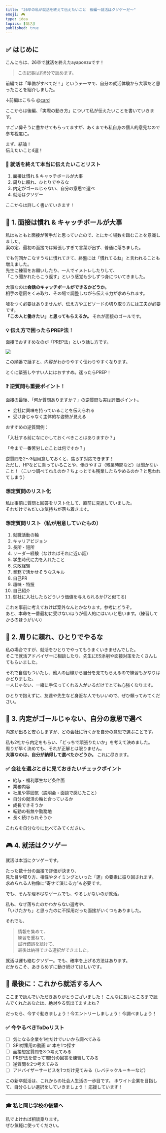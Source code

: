 ```yaml
---
title: "26卒の私が就活を終えて伝えたいこと　後編～就活はクソゲーだ～"
emoji: 🎮
type: idea
topics: [就活]
published: true
---
```

## ✅ はじめに

こんにちは、26卒で就活を終えたayaponzuです！

> この記事は約6分で読めます。

前編では「準備がすべてだ！」というテーマで、自分の就活体験から大事だと思ったことを紹介しました。

↓前編はこちら
@[card](https://zenn.dev/ayaponzu2525/articles/job_hunting_1)

ここからは後編、「実際の動き方」について私が伝えたいことを書いていきます。

すごい偉そうに書かせてもらってますが、あくまでも私自身の個人的意見なので参考程度に。

まず、結論！<br>伝えたいこと4選！

### 🎯 就活を終えて本当に伝えたいことリスト

1. 面接は慣れ & キャッチボールが大事
2. 周りに頼れ、ひとりでやるな
3. 内定がゴールじゃない、自分の意思で選べ
4. 就活はクソゲー

ここからは詳しく書いていきます！
## 🎤 1. 面接は慣れ & キャッチボールが大事

私はもともと面接が苦手だと思っていたので、とにかく場数を踏むことを意識しました。  
案の定、最初の面接では緊張しすぎて言葉が出ず、普通に落ちました。

でも何回かこなすうちに慣れてきて、終盤には「慣れてるね」と言われることも増えました。  
先生に練習をお願いしたり、一人でイメトレしたりして、  
「こう聞かれたらこう返す」という感覚も少しずつ身についてきました。

大事なのは**会話のキャッチボールができるかどうか。**  
相手の意図をくみ取り、その場で調整しながら伝える力が求められます。

嘘をつく必要はありませんが、伝え方やエピソードの切り取り方には工夫が必要です。  
**「この人と働きたい」と思ってもらえるか。** それが面接のゴールです。

### 💡 伝え方で困ったらPREP法！

面接でおすすめなのが「PREP法」という話し方です。

![](https://storage.googleapis.com/zenn-user-upload/d3d20f66e4f5-20250504.jpg)

この順番で話すと、内容がわかりやすく伝わりやすくなります。

とくに緊張しやすい人にはおすすめ。迷ったらPREP！

### ❓ 逆質問も重要ポイント！

面接の最後、「何か質問ありますか？」の逆質問も実は評価ポイント。
- 会社に興味を持っていることを伝えられる
- 受け身じゃなく主体的な姿勢が見える

おすすめの逆質問例：

「入社する前になにかしておくべきことはありますか？」

「今まで一番苦労したことは何ですか？」

逆質問を2〜3個用意しておくと、焦らず対応できます！<br>
ただし、HPなどに乗っていることや、働きやすさ（残業時間など）は聞かないこと！（こいつ調べてねえのか？ちょっとでも残業したらやめるのか？と思われてしまう）

### 想定質問のリスト化
私は事前に質問と回答をリスト化して、直前に見返していました。  
それだけでもだいぶ気持ちが落ち着きます。

### 想定質問リスト（私が用意していたもの）
1. 就職活動の軸  
2. キャリアビジョン  
3. 長所・短所  
4. リーダー経験（なければそれに近い話）  
5. 学生時代に力を入れたこと  
6. 失敗経験  
7. 業務で活かせそうなスキル  
8. 自己PR  
9. 趣味・特技  
10. 自己紹介
11. 御社に入社したらどういう価値を与えられるか(7と似てる)

これを事前に考えておけば案外なんとかなります。参考にどうぞ。<br>
あと、本命を一番最初に受けないほうが個人的にはいいと思います。（練習してからのほうがいい）

## 🤝 2. 周りに頼れ、ひとりでやるな

私の場合ですが、就活をひとりでやってもうまくいきませんでした。  
そこで就活アドバイザーに相談したり、先生にES添削や面接対策をたくさんしてもらいました。

それで自信もついたし、他人の目線から自分を見てもらえるので練習もかなりはかどりました。  
一人じゃない、一緒に手伝ってくれる人がいるだけでとても心強くなります。

ひとりで抱えずに、友達や先生など身近な人でもいいので、ぜひ頼ってみてください。

## 🧭 3. 内定がゴールじゃない、自分の意思で選べ

内定が出ると安心しますが、どの会社に行くかを自分の意思で選ぶことです。

私も2社から内定をもらい、「どっちで頑張りたいか」を考えて決めました。  
周りが早く決めても、それが正解とは限りません。  
**大事なのは、自分が納得して選べたかどうか。** これに尽きます。

### ✅ 会社を選ぶときに見ておきたいチェックポイント

- 給与・福利厚生など条件面
- 業務内容
- 社風や雰囲気（説明会・面談で感じたこと）
- 自分の就活の軸と合っているか
- 成長できそうか
- 転勤の有無や勤務地
- 長く続けられそうか

これらを自分なりに比べてみてください。

## 🎮 4. 就活はクソゲー

就活は本当にクソゲーです。  

たった数十分の面接で評価が決まり、  
見た目や喋り方、相性やタイミングといった「運」の要素に振り回されます。  
求められる人物像に“寄せて演じる力”も必要です。

でも、そんな理不尽なゲームでも、やるしかないのが就活。

私も、なぜ落ちたのかわからない選考や、  
「いけたかも」と思ったのに不採用だった面接がいくつもありました。

それでも、
> 情報を集めて、<br>
 練習を重ねて、<br>
 試行錯誤を続けて、<br>
 最後は納得できる選択ができました。

就活は運も絡むクソゲー。でも、確率を上げる方法はあります。  
だからこそ、あきらめずに動き続けてほしいです。

## 🎁 最後に：これから就活する人へ

ここまで読んでいただきありがとうございました！
こんなに長いところまで読んでくれたあなたは、絶対やる気出てますよね？

だったら、今すぐ動きましょう！今エントリーしましょう！今調べましょう！
### ✅ 今やるべきToDoリスト

- [ ] 気になる企業を1社だけでいいから調べてみる  
- [ ] SPI対策用の動画 or 本を1つ探す  
- [ ] 面接想定質問を3つ考えてみる  
- [ ] PREP法を使って1問分の回答を練習してみる  
- [ ] 逆質問を2つ考えてみる  
- [ ] アドバイザーサービスを1つだけ見てみる（レバテックルーキーなど）  

この新卒就活は、これからの社会人生活の一歩目です。
ホワイト企業を目指して、自分らしい選択をしていきましょう！
応援しています！

---

### 🎓 私と同じ学校の後輩へ

私でよければ相談乗ります。  
ぜひ気軽に使ってください。